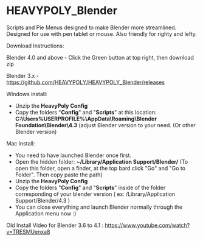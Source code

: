# HEAVYPOLY_Blender

Scripts and Pie Menus designed to make Blender more streamlined.  Designed for use with pen tablet or mouse.  Also friendly for righty and lefty.


Download Instructions:
 
Blender 4.0 and above - Click the Green button at top right, then download zip

Blender 3.x - https://github.com/HEAVYPOLY/HEAVYPOLY_Blender/releases


Windows install:
- Unzip the **HeavyPoly Config**
- Copy the folders "**Config**" and "**Scripts**" at this location: **C:\Users\%USERPROFILE%\AppData\Roaming\Blender Foundation\Blender\4.3** (adjust Blender version to your need.
(Or other Blender version)

Mac install:
- You need to have launched Blender once first.
- Open the hidden folder: **~/Library/Application Support/Blender/** (To open this folder, open a finder, at the top bard click "Go" and "Go to Folder". Then copy paste the path)
- Unzip the **HeavyPoly Config**
- Copy the folders "**Config**" and "**Scripts**" inside of the folder corresponding of your blender version ( ex: /Library/Application Support/Blender/4.3 )
- You can close everything and launch Blender normally through the Application menu now :)


Old Install Video  for Blender 3.6 to 4.1 :  https://www.youtube.com/watch?v=TRESMUenxa8
